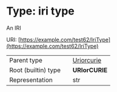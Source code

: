 
# Type: iri type


An IRI

URI: [https://example.com/test62/IriType](https://example.com/test62/IriType)

|  |  |  |
| --- | --- | --- |
| Parent type | | [Uriorcurie](types/Uriorcurie.md) |
| Root (builtin) type | | **URIorCURIE** |
| Representation | | str |
